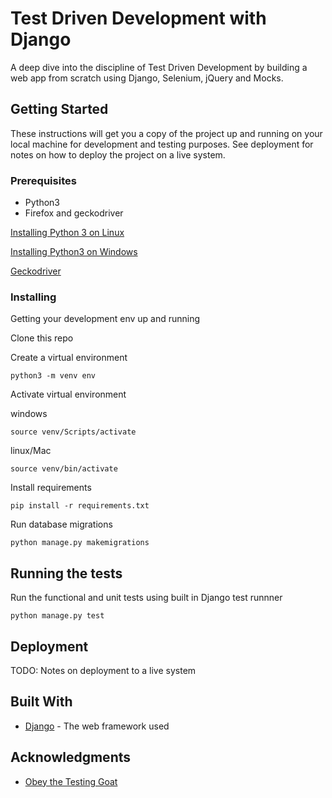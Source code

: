 # Test Driven Development with Django

A deep dive into the discipline of Test Driven Development  by building a web app
from scratch using Django, Selenium, jQuery and Mocks.

## Getting Started

These instructions will get you a copy of the project up and running on your local machine for development and testing purposes. See deployment for notes on how to deploy the project on a live system.

### Prerequisites

* Python3
* Firefox and geckodriver

[Installing Python 3 on Linux](https://docs.python-guide.org/starting/install3/linux/)

[Installing Python3 on Windows](https://www.python.org/downloads/windows/)

[Geckodriver](https://github.com/mozilla/geckodriver/releases)

### Installing

Getting your development env up and running

Clone this repo

Create a virtual environment
```
python3 -m venv env
```

Activate virtual environment

windows
```
source venv/Scripts/activate
```

linux/Mac
```
source venv/bin/activate
```

Install requirements
```
pip install -r requirements.txt
```

Run database migrations
```
python manage.py makemigrations
```


## Running the tests

Run the functional and unit tests using built in Django test runnner
```
python manage.py test
```

## Deployment

TODO: Notes on deployment to a live system

## Built With

* [Django](https://www.djangoproject.com/) - The web framework used

## Acknowledgments

* [Obey the Testing Goat](https://www.obeythetestinggoat.com/book/chapter_01.html)
